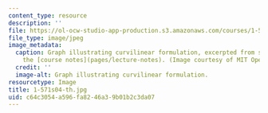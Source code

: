 ```yaml
---
content_type: resource
description: ''
file: https://ol-ocw-studio-app-production.s3.amazonaws.com/courses/1-571-structural-analysis-and-control-spring-2004/c64c3054a596fa8246a39b01b2c3da07_1-571s04-th.jpg
file_type: image/jpeg
image_metadata:
  caption: Graph illustrating curvilinear formulation, excerpted from section 2 of
    the [course notes](pages/lecture-notes). (Image courtesy of MIT OpenCourseWare.)
  credit: ''
  image-alt: Graph illustrating curvilinear formulation.
resourcetype: Image
title: 1-571s04-th.jpg
uid: c64c3054-a596-fa82-46a3-9b01b2c3da07
---
```

